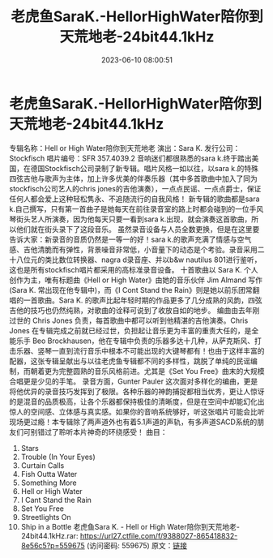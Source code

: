 ﻿---
title: 老虎鱼SaraK.-HellorHighWater陪你到天荒地老-24bit44.1kHz
date: 2023-06-10 08:00:51
categories: 外语音乐
tags: 外语音乐
---
# 老虎鱼SaraK.-HellorHighWater陪你到天荒地老-24bit44.1kHz

专辑名称：Hell or High Water陪你到天荒地老
演出：Sara K.
发行公司：Stockfisch
唱片编号：SFR 357.4039.2
音响迷们都很熟悉的sara k.终于踏出美国，在德国Stockfisch公司录制了新专辑。唱片风格一如以往，以sara
k.的特殊四弦吉他与歌声为主体，加上许多优美的伴奏乐器（其中多首歌曲中加入了同为stockfisch公司艺人的chris
jones的吉他演奏），一点点民谣、一点点爵士，保证任何人都会爱上这种轻松隽永、不追随流行的自我风格！ 新专辑的歌曲都是sara
k.自己撰写，只有第一首曲子是她每天在前往录音室的路上时都会碰到的一位手风琴街头艺人所演奏，因为他每天只要一看到sara
k.出现，就会演奏这首歌曲，所以他们就在街头录下了这段音乐。
虽然录音设备与人员全数更换，但是在这里要告诉大家：新录音的音质仍然是一等一的好！sara
k.的歌声充满了情感与空气感、吉他清脆而有弹性，背景噪音非常低，小音量下的动态是个考验。录音采用二十八位元的类比数位转换器、nagra
d录音座、并以b&w nautilus 801进行鉴听，这也是所有stockfisch唱片都采用的高标准录音设备。
十首歌曲以 Sara K. 个人创作为主，唯有标题曲《Hell or High Water》由她的音乐伙伴 Jim Almand
写作(Sara K. 常出现在他专辑中)，而《I Cont Stand the Rain》则是她以前乐团常翻唱的一首歌曲。Sara
K. 的歌声比起年轻时期的作品更多了几分成熟的风韵，四弦吉他的技巧也仍然纯熟，对歌曲的诠释可说到了收放自如的地步。
编曲由去年刚过世的 Chris Jones 负责，每首歌曲中都可以听到他精湛的吉他演奏。Chris Jones
在专辑完成之前就已经过世，负担起让音乐更为丰富的重责大任的，是全能乐手 Beo
Brockhausen，他在专辑中负责的乐器多达十几种，从萨克斯风、打击乐器、竖琴一直到流行音乐中根本不可能出现的大键琴都有！也由于这样丰富的配器，这张专辑呈献出与以往老虎鱼专辑都不同的多样性，跳脱了单纯的民谣编制，而朝着更为完整圆熟的音乐风格前进。尤其是《Set
You Free》曲末的大规模合唱更是少见的手笔。
录音方面，Gunter Pauler
这次面对多样化的编曲，更是将他优异的录音技巧发挥到了极限。各种乐器的神韵捕捉都相当优秀，更让人惊讶的是混音的品质极高，让各个乐器都保持极佳的清晰度，但是在空间中却能幻化出惊人的空间感、立体感与真实感。如果你的音响系统够好，听这张唱片可能会比听现场更过瘾！本专辑除了两声道外也有着5.1声道的声轨，有多声道SACD系统的朋友们可别错过了聆听本片神奇的环绕感受！
曲目：
1. Stars
2. Trouble (In Your Eyes)
3. Curtain Calls
4. Fish Outta Water
5. Something More
6. Hell or High Water
7. I Cant Stand the Rain
8. Set You Free
9. Streetlights On
10. Ship in a Bottle
老虎鱼Sara K. - Hell or High Water陪你到天荒地老- 24bit44.1kHz.rar:
https://url27.ctfile.com/f/9388027-865418832-8e56c5?p=559675
(访问密码: 559675)
原文：[链接](https://blog.sina.com.cn/s/blog_1647c7e76010312a6.html)
